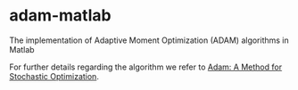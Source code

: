 # adam-matlab
The implementation of Adaptive Moment Optimization (ADAM) algorithms in Matlab

For further details regarding the algorithm we refer to [Adam: A Method for Stochastic Optimization](https://arxiv.org/abs/1412.6980).

